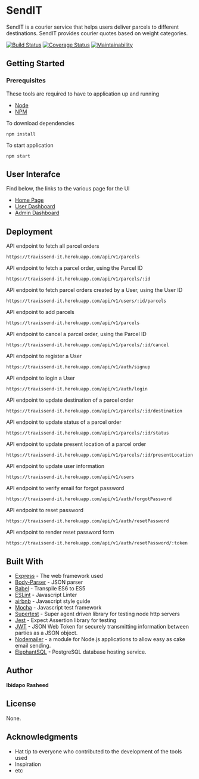 # SendIT
SendIT is a courier service that helps users deliver parcels to different destinations. SendIT provides courier quotes based on weight categories.

[![Build Status](https://travis-ci.com/Ibidapo/send-it.svg?branch=develop)](https://travis-ci.com/Ibidapo/send-it)
[![Coverage Status](https://coveralls.io/repos/github/Ibidapo/send-it/badge.svg?branch=develop)](https://coveralls.io/github/Ibidapo/send-it?branch=develop)
[![Maintainability](https://api.codeclimate.com/v1/badges/9d353faef4c2e5fe9f6a/maintainability)](https://codeclimate.com/github/Ibidapo/send-it/maintainability)

## Getting Started

### Prerequisites

These tools are required to have to application up and running

* [Node](https://nodejs.org/en/)
* [NPM](https://www.npmjs.com/)

To download dependencies 

```
npm install 
```

To start application

```
npm start
```

## User Interafce

Find below, the links to the various page for the UI

* [Home Page](https://ibidapo.github.io/send-it/UI/)
* [User Dashboard](https://ibidapo.github.io/send-it/UI/user.html)
* [Admin Dashboard](https://ibidapo.github.io/send-it/UI/admin.html)


## Deployment

API endpoint to fetch all parcel orders
```
https://travissend-it.herokuapp.com/api/v1/parcels
```

API endpoint to fetch a parcel order, using the Parcel ID
```
https://travissend-it.herokuapp.com/api/v1/parcels/:id
```

API endpoint to fetch parcel orders created by a  User, using the User ID
```
https://travissend-it.herokuapp.com/api/v1/users/:id/parcels
```

API endpoint to add parcels
```
https://travissend-it.herokuapp.com/api/v1/parcels
```

API endpoint to cancel a parcel order, using the Parcel ID
```
https://travissend-it.herokuapp.com/api/v1/parcels/:id/cancel
```

API endpoint to register a User
```
https://travissend-it.herokuapp.com/api/v1/auth/signup
```

API endpoint to login a User
```
https://travissend-it.herokuapp.com/api/v1/auth/login
```

API endpoint to update destination of a parcel order
```
https://travissend-it.herokuapp.com/api/v1/parcels/:id/destination
```

API endpoint to update status of a parcel order
```
https://travissend-it.herokuapp.com/api/v1/parcels/:id/status
```

API endpoint to update present location of a parcel order
```
https://travissend-it.herokuapp.com/api/v1/parcels/:id/presentLocation
```

API endpoint to update user information
```
https://travissend-it.herokuapp.com/api/v1/users
```

API endpoint to verify email for forgot password
```
https://travissend-it.herokuapp.com/api/v1/auth/forgotPassword
```

API endpoint to reset password
```
https://travissend-it.herokuapp.com/api/v1/auth/resetPassword
```

API endpoint to render reset password form
```
https://travissend-it.herokuapp.com/api/v1/auth/resetPassword/:token
```

## Built With

* [Express](https://expressjs.com/) - The web framework used
* [Body-Parser](https://www.npmjs.com/package/body-parser) - JSON parser
* [Babel](https://babeljs.io/docs/en/learn/) - Transpile ES6 to ES5
* [ESLint](https://eslint.org) - Javascript Linter
* [airbnb](https://github.com/airbnb/javascript) - Javascript style guide
* [Mocha](http://mochajs.org) - Javascript test framework
* [Supertest](https://github.com/visionmedia/supertest) - Super agent driven library for testing node http servers
* [Jest](https://jestjs.io/) - Expect Assertion library for testing
* [JWT](https://jwt.io/) - JSON Web Token for securely transmitting information between parties as a JSON object.
* [Nodemailer](https://nodemailer.com/) -  a module for Node.js applications to allow easy as cake email sending. 
* [ElephantSQL](https://www.elephantsql.com/) - PostgreSQL database hosting service.

## Author

**Ibidapo Rasheed** 

## License

None.

## Acknowledgments

* Hat tip to everyone who contributed to the development of the tools used
* Inspiration
* etc

